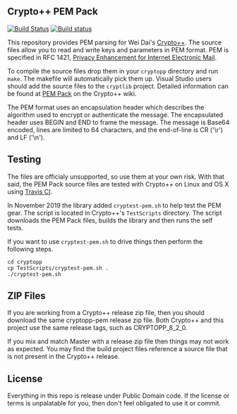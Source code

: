 ## Crypto++ PEM Pack

[![Build Status](https://travis-ci.org/noloader/cryptopp-pem.svg?branch=master)](https://travis-ci.org/noloader/cryptopp-pem)
[![Build status](https://ci.appveyor.com/api/projects/status/qximuf4lv7213v8s?svg=true)](https://ci.appveyor.com/project/noloader/cryptopp-pem)

This repository provides PEM parsing for Wei Dai's [Crypto++](https://github.com/weidai11/cryptopp). The source files allow you to read and write keys and parameters in PEM format. PEM is specified in RFC 1421, [Privacy Enhancement for Internet Electronic Mail](https://www.ietf.org/rfc/rfc1421.txt).

To compile the source files drop them in your `cryptopp` directory and run `make`. The makefile will automatically pick them up. Visual Studio users should add the source files to the `cryptlib` project. Detailed information can be found at [PEM Pack](https://www.cryptopp.com/wiki/PEM_Pack) on the Crypto++ wiki.

The PEM format uses an encapsulation header which describes the algorithm used to encrypt or authenticate the message. The encapsulated header uses BEGIN and END to frame the message. The message is Base64 encoded, lines are limited to 64 characters, and the end-of-line is CR ('\r') and LF ('\n').

## Testing

The files are officialy unsupported, so use them at your own risk. With that said, the PEM Pack source files are tested with Crypto++ on Linux and OS X using [Travis CI](https://github.com/weidai11/cryptopp/blob/master/.travis.yml).

In November 2019 the library added `cryptest-pem.sh` to help test the PEM gear. The script is located in Crypto++'s `TestScripts` directory. The script downloads the PEM Pack files, builds the library and then runs the self tests.

If you want to use `cryptest-pem.sh` to drive things then perform the following steps.

    cd cryptopp
    cp TestScripts/cryptest-pem.sh .
    ./cryptest-pem.sh

## ZIP Files

If you are working from a Crypto++ release zip file, then you should download the same cryptopp-pem release zip file. Both Crypto++ and this project use the same release tags, such as CRYPTOPP_8_2_0.

If you mix and match Master with a release zip file then things may not work as expected. You may find the build project files reference a source file that is not present in the Crypto++ release.

## License

Everything in this repo is release under Public Domain code. If the license or terms is unpalatable for you, then don't feel obligated to use it or commit.

